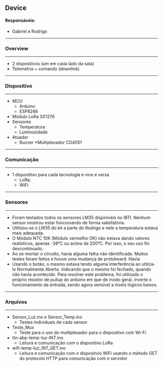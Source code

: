 ## Device

#### Responsáveis:
  * Gabriel e Rodrigo
---------------------------------
### Overview
--------------------------------

* 2 dispositivos (um em cada lado da sala)
* Telemetria + comando (downlink)

---------------------------------
### Dispositivo
---------------------------------
* MCU
  * Arduino
  * ESP8266
* Módulo LoRa SX1276
* Sensores 
  * Temperatura
  * Luminosidade
* Atuador
  * Buzzer
*Multiplexador CD4051
 
---------------------------------
### Comunicação
---------------------------------
* 1 dispositivo para cada tecnologia e vice e versa
  * LoRa;
  * WiFi
 
---------------------------------
### Sensores
---------------------------------
* Foram testados todos os sensores LM35 dispiníveis no IBTI. Nenhum sensor mostrou estar
funcionando de forma satisfatória.
* Utilizou-se o LM35 do kit a parte do Rodrigo e nele a temperatura estava mais adequada.
* O Módulo NTC 10K (Módulo vermelho OK) não estava dando valores realísticos, apenas -38°C ou acima de 200°C.
Por isso, o seu uso foi descontinuado.
* Ao se montar o circuito, havia alguma falha não identificada. Muitos testes foram feitos e houve uma mudança de protoboard.
Havia 
* Usando o botão, o mesmo estava tendo alguma interferência ao utiliza-lo Normalmente Aberto. Indicando que o mesmo foi fechado, quando não havia acontecido.
Para resolver este problema, foi utilizado o próprio resistor de pullup do arduino em que de modo geral, inverte o funcionamento da entrada, sendo agora sensível
a níveis lógicos baixos.
 
---------------------------------
### Arquivos
---------------------------------
* Sensor_Luz.ino e Sensor_Temp.ino 
  * Testes individuais de cada sensor
* Teste_Mux 
  * Teste para o uso do multiplexador para o dispositivo com Wi-Fi  
* ttn-abp-temp-luz-INT.ino 
  * Leitura e comunicação com o dispositivo LoRa
* wifi-temp-luz_INT_GET.ino 
  * Leitura e comunicação com o dispositvio WiFi usando o método GET do protocolo HTTP para comunicação com o servidor 
